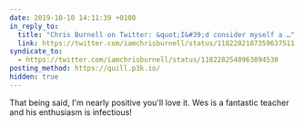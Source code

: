 ```yaml
---
date: 2019-10-10 14:11:39 +0100
in_reply_to:
  title: "Chris Burnell on Twitter: &quot;I&#39;d consider myself a …"
  link: https://twitter.com/iamchrisburnell/status/1182282187359637511
syndicate_to:
  - https://twitter.com/iamchrisburnell/status/1182282548963094530
posting_method: https://quill.p3k.io/
hidden: true
---
```


That being said, I'm nearly positive you'll love it. Wes is a fantastic teacher and his enthusiasm is infectious!

